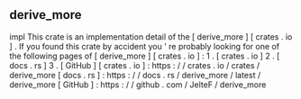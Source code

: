 #
derive_more
-
impl
This
crate
is
an
implementation
detail
of
the
[
derive_more
]
[
crates
.
io
]
.
If
you
found
this
crate
by
accident
you
'
re
probably
looking
for
one
of
the
following
pages
of
[
derive_more
]
[
crates
.
io
]
:
1
.
[
crates
.
io
]
2
.
[
docs
.
rs
]
3
.
[
GitHub
]
[
crates
.
io
]
:
https
:
/
/
crates
.
io
/
crates
/
derive_more
[
docs
.
rs
]
:
https
:
/
/
docs
.
rs
/
derive_more
/
latest
/
derive_more
[
GitHub
]
:
https
:
/
/
github
.
com
/
JelteF
/
derive_more
